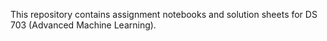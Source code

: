 This repository contains assignment notebooks and solution sheets for DS 703 (Advanced Machine Learning). 
